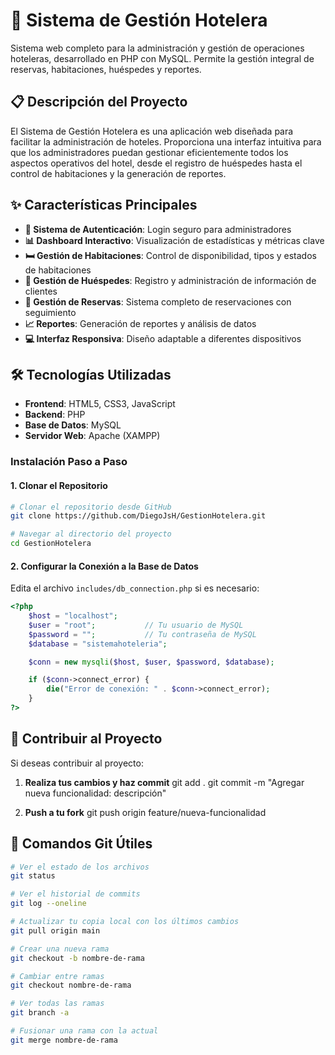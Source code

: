 # 🏨 Sistema de Gestión Hotelera

Sistema web completo para la administración y gestión de operaciones hoteleras, desarrollado en PHP con MySQL. Permite la gestión integral de reservas, habitaciones, huéspedes y reportes.

## 📋 Descripción del Proyecto

El Sistema de Gestión Hotelera es una aplicación web diseñada para facilitar la administración de hoteles. Proporciona una interfaz intuitiva para que los administradores puedan gestionar eficientemente todos los aspectos operativos del hotel, desde el registro de huéspedes hasta el control de habitaciones y la generación de reportes.

## ✨ Características Principales

- **🔐 Sistema de Autenticación**: Login seguro para administradores
- **📊 Dashboard Interactivo**: Visualización de estadísticas y métricas clave
- **🛏️ Gestión de Habitaciones**: Control de disponibilidad, tipos y estados de habitaciones
- **👥 Gestión de Huéspedes**: Registro y administración de información de clientes
- **📅 Gestión de Reservas**: Sistema completo de reservaciones con seguimiento
- **📈 Reportes**: Generación de reportes y análisis de datos
- **💻 Interfaz Responsiva**: Diseño adaptable a diferentes dispositivos

## 🛠️ Tecnologías Utilizadas

- **Frontend**: HTML5, CSS3, JavaScript
- **Backend**: PHP
- **Base de Datos**: MySQL
- **Servidor Web**: Apache (XAMPP)

### Instalación Paso a Paso

#### 1. Clonar el Repositorio

```bash
# Clonar el repositorio desde GitHub
git clone https://github.com/DiegoJsH/GestionHotelera.git

# Navegar al directorio del proyecto
cd GestionHotelera
```

#### 2. Configurar la Conexión a la Base de Datos

Edita el archivo `includes/db_connection.php` si es necesario:

```php
<?php
    $host = "localhost";
    $user = "root";           // Tu usuario de MySQL
    $password = "";           // Tu contraseña de MySQL
    $database = "sistemahoteleria";

    $conn = new mysqli($host, $user, $password, $database);

    if ($conn->connect_error) {
        die("Error de conexión: " . $conn->connect_error);
    }
?>
```

## 👥 Contribuir al Proyecto

Si deseas contribuir al proyecto:

1. **Realiza tus cambios y haz commit**
   git add .
   git commit -m "Agregar nueva funcionalidad: descripción"

2. **Push a tu fork**
   git push origin feature/nueva-funcionalidad



## 🔄 Comandos Git Útiles

```bash
# Ver el estado de los archivos
git status

# Ver el historial de commits
git log --oneline

# Actualizar tu copia local con los últimos cambios
git pull origin main

# Crear una nueva rama
git checkout -b nombre-de-rama

# Cambiar entre ramas
git checkout nombre-de-rama

# Ver todas las ramas
git branch -a

# Fusionar una rama con la actual
git merge nombre-de-rama
```
